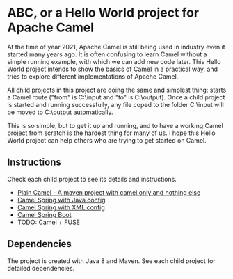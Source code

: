 # ABC, or a Hello World project for Apache Camel

At the time of year 2021, Apache Camel is still being used in industry even it started many years ago. It is often
confusing to learn Camel without a simple running example, with which we can add new code later.  This Hello World project intends to show the basics of
Camel in a practical way, and tries to explore different implementations of Apache Camel.

All child projects in this project are doing the same and simplest thing: starts a Camel route ("from" is C:\input
and "to" is C:\output). Once a child project is started and running successfully, any file coped to the folder C:\input
will be moved to C:\output automatically.

This is so simple, but to get it up and running, and to have a working Camel project from scratch is the hardest thing for many of us. I hope this Hello World project can help others who are trying
to get started on Camel.

## Instructions

Check each child project to see its details and instructions. 

- [Plain Camel - A maven project with camel only and nothing else](camelplain/README.md)
- [Camel Spring with Java config](camelspring/README.md)
- [Camel Spring with XML config](camelspringxml/README.md)
- [Camel Spring Boot](camelspringboot/README.md)
- TODO: Camel + FUSE

## Dependencies

The project is created with Java 8 and Maven. See each child project for detailed dependencies.
